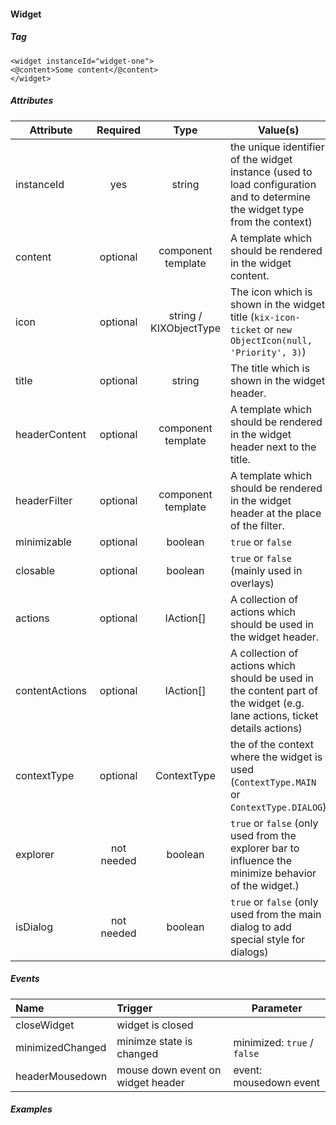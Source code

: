 #### Widget

##### Tag
`<widget instanceId="widget-one">`  
    `<@content>Some content</@content>`  
`</widget>`

##### Attributes

| Attribute      |  Required  |          Type          | Value(s)                                                                                                                    | Default |
| -------------- | :--------: | :--------------------: | --------------------------------------------------------------------------------------------------------------------------- | :-----: |
| instanceId     |    yes     |         string         | the unique identifier of the widget instance (used to load configuration and to determine the widget type from the context) |
| content        |  optional  |   component template   | A template which should be rendered in the widget content.                                                                  |
| icon           |  optional  | string / KIXObjectType | The icon which is shown in the widget title (`kix-icon-ticket` or `new ObjectIcon(null, 'Priority', 3)`)                          |
| title          |  optional  |         string         | The title which is shown in the widget header.                                                                              |
| headerContent  |  optional  |   component template   | A template which should be rendered in the widget header next to the title.                                                 |
| headerFilter   |  optional  |   component template   | A template which should be rendered in the widget header at the place of the filter.                                        |
| minimizable    |  optional  |        boolean         | `true` or `false`                                                                                                           | `true`  |
| closable       |  optional  |        boolean         | `true` or `false` (mainly used in overlays)                                                                                 | `true`  |
| actions        |  optional  |       IAction[]        | A collection of actions which should be used in the widget header.                                                          |
| contentActions |  optional  |       IAction[]        | A collection of actions which should be used in the content part of the widget (e.g. lane actions, ticket details actions)  |
| contextType    |  optional  |      ContextType       | the of the context where the widget is used (`ContextType.MAIN` or `ContextType.DIALOG`)                                    |
| explorer       | not needed |        boolean         | `true` or `false` (only used from the explorer bar to influence the minimize behavior of the widget.)                       | `false` |
| isDialog       | not needed |        boolean         | `true` or `false` (only used from the main dialog to add special style for dialogs)                                         | `false` |

##### Events

| Name             | Trigger                           | Parameter                   |
| :--------------- | :-------------------------------- | --------------------------- |
| closeWidget      | widget is closed                  |                             |
| minimizedChanged | minimze state is changed          | minimized: `true` / `false` |
| headerMousedown  | mouse down event on widget header | event: mousedown event      |

##### Examples